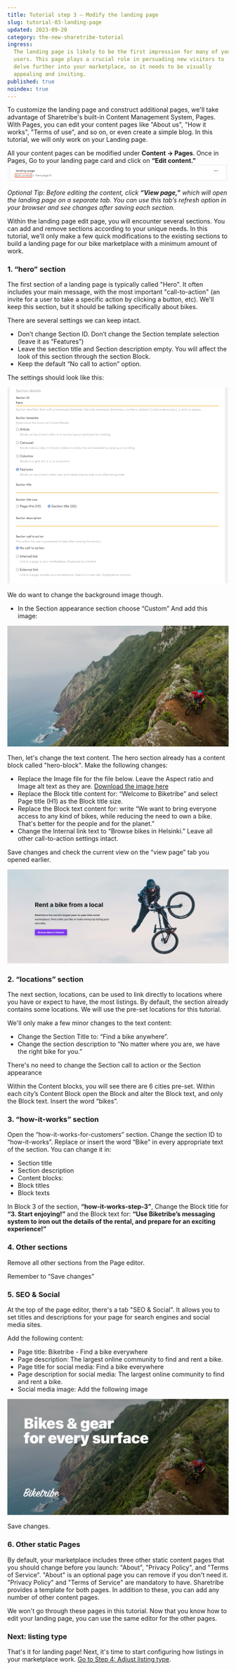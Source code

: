 ```yaml
---
title: Tutorial step 3 – Modify the landing page
slug: tutorial-03-landing-page
updated: 2023-09-20
category: the-new-sharetribe-tutorial
ingress:
  The landing page is likely to be the first impression for many of your
  users. This page plays a crucial role in persuading new visitors to
  delve further into your marketplace, so it needs to be visually
  appealing and inviting.
published: true
noindex: true
---
```


To customize the landing page and construct additional pages, we'll take
advantage of Sharetribe's built-in Content Management System, Pages.
With Pages, you can edit your content pages like "About us", "How it
works", "Terms of use", and so on, or even create a simple blog. In this
tutorial, we will only work on your Landing page.

All your content pages can be modified under **Content → Pages**. Once
in Pages, Go to your landing page card and click on **“Edit content.”**
![Edit content image](./editcontent.png)

_Optional Tip: Before editing the content, click **“View page,”** which
will open the landing page on a separate tab. You can use this tab’s
refresh option in your browser and see changes after saving each
section._

Within the landing page edit page, you will encounter several sections.
You can add and remove sections according to your unique needs. In this
tutorial, we'll only make a few quick modifications to the existing
sections to build a landing page for our bike marketplace with a minimum
amount of work.

### 1. “hero” section

The first section of a landing page is typically called "Hero". It often
includes your main message, with the most important "call-to-action" (an
invite for a user to take a specific action by clicking a button, etc).
We'll keep this section, but it should be talking specifically about
bikes.

There are several settings we can keep intact.

- Don’t change Section ID. Don’t change the Section template selection
  (leave it as “Features”)
- Leave the section title and Section description empty. You will affect
  the look of this section through the section Block.
- Keep the default “No call to action” option.

The settings should look like this:

<extrainfo title="Hero section configuration">

![Hero section](./herosection.png)

</extrainfo>

We do want to change the background image though.

- In the Section appearance section choose “Custom” And add this image:

![custom settings image](./biketribe-brandImage-1500-darken.png)

Then, let's change the text content. The hero section already has a
content block called "hero-block". Make the following changes:

- Replace the Image file for the file below. Leave the Aspect ratio and
  Image alt text as they are.
  [Download the image here](./flying_biker.png)
- Replace the Block title content for: “Welcome to Biketribe” and select
  Page title (H1) as the Block title size.
- Replace the Block text content for: write “We want to bring everyone
  access to any kind of bikes, while reducing the need to own a bike.
  That's better for the people and for the planet.”
- Change the Internal link text to “Browse bikes in Helsinki.” Leave all
  other call-to-action settings intact.

Save changes and check the current view on the “view page” tab you
opened earlier.

![Hero section image](./heroExample.png)

### 2. “locations” section

The next section, locations, can be used to link directly to locations
where you have or expect to have, the most listings. By default, the
section already contains some locations. We will use the pre-set
locations for this tutorial.

We'll only make a few minor changes to the text content:

- Change the Section Title to: “Find a bike anywhere”.
- Change the section description to “No matter where you are, we have
  the right bike for you.”

There's no need to change the Section call to action or the Section
appearance

Within the Content blocks, you will see there are 6 cities pre-set.
Within each city’s Content Block open the Block and alter the Block
text, and only the Block text. Insert the word “bikes”.

### 3. “how-it-works” section

Open the “how-it-works-for-customers” section. Change the section ID to
“how-it-works”. Replace or insert the word “Bike" in every appropriate
text of the section. You can change it in:

- Section title
- Section description
- Content blocks:
- Block titles
- Block texts

In Block 3 of the section, **“how-it-works-step-3”**, Change the Block
title for **“3. Start enjoying!”** and the Block text for: **“Use
Biketribe’s messaging system to iron out the details of the rental, and
prepare for an exciting experience!”**

### 4. Other sections

Remove all other sections from the Page editor.

Remember to “Save changes”

### 5. SEO & Social

At the top of the page editor, there's a tab "SEO & Social". It allows
you to set titles and descriptions for your page for search engines and
social media sites.

Add the following content:

- Page title: Biketribe - Find a bike everywhere
- Page description: The largest online community to find and rent a
  bike.
- Page title for social media: Find a bike everywhere
- Page description for social media: The largest online community to
  find and rent a bike.
- Social media image: Add the following image

![Book saunas everywhere](./biketribe-facebook-sharing-1200x630.png)

Save changes.

### 6. Other static Pages

By default, your marketplace includes three other static content pages
that you should change before you launch: "About", "Privacy Policy", and
"Terms of Service". "About" is an optional page you can remove if you
don't need it. "Privacy Policy" and "Terms of Service" are mandatory to
have. Sharetribe provides a template for both pages. In addition to
these, you can add any number of other content pages.

We won't go through these pages in this tutorial. Now that you know how
to edit your landing page, you can use the same editor for the other
pages.

### Next: listing type

That's it for landing page! Next, it's time to start configuring how
listings in your marketplace work.
[Go to Step 4: Adjust listing type](/the-new-sharetribe/tutorial-listing-type/).
